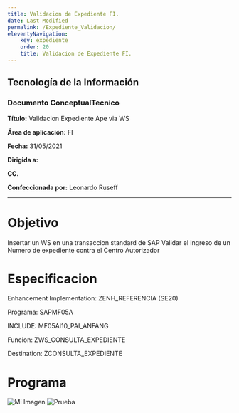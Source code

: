 ```yaml
---
title: Validacion de Expediente FI.
date: Last Modified
permalink: /Expediente_Validacion/
eleventyNavigation:
    key: expediente
    order: 20
    title: Validacion de Expediente FI.
---
```


## Tecnología de la Información
### Documento ConceptualTecnico

**Título:** Validacion Expediente Ape via WS

**Área de aplicación:**	FI

**Fecha:** 31/05/2021

**Dirigida a:**	

**CC.**	

**Confeccionada por:** Leonardo Ruseff

***

# Objetivo
Insertar un WS en una transaccion standard de SAP 
Validar el ingreso de un Numero de expediente contra el Centro Autorizador

# Especificacion
Enhancement Implementation:  ZENH_REFERENCIA (SE20)

Programa: SAPMF05A

INCLUDE: MF05AI10_PAI_ANFANG 

Funcion: ZWS_CONSULTA_EXPEDIENTE 

Destination: ZCONSULTA_EXPEDIENTE

# Programa
![Mi Imagen](../content/images/Expediente_Validacion/standard_01.png)
![Prueba](../content/images/Expediente_Validacion/Standard_02.png)
